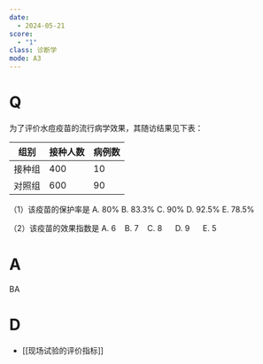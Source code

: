 ```yaml
---
date:
  - 2024-05-21
score:
  - "1"
class: 诊断学
mode: A3
---
```



# Q
为了评价水痘疫苗的流行病学效果，其随访结果见下表：

| 组别 | 接种人数 | 病例数 |
| --- | --- | --- |
| 接种组 | 400 | 10 |
| 对照组 | 600 | 90 |

（1）该疫苗的保护率是
A. 80%
B. 83.3%
C. 90% 
D. 92.5%
E. 78.5%

（2）该疫苗的效果指数是
A. 6    B. 7    C. 8      D. 9      E. 5
# A

BA


# D
- [[现场试验的评价指标]]